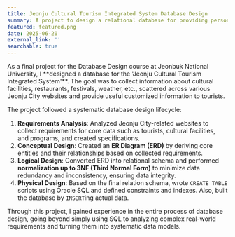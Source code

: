 ```yaml
---
title: Jeonju Cultural Tourism Integrated System Database Design
summary: A project to design a relational database for providing personalized services by integrating scattered tourism information in the Jeonju area.
featured: featured.png
date: 2025-06-20
external_link: ''
searchable: true
---
```

<div class="justify-text">
As a final project for the Database Design course at Jeonbuk National University, I **designed a database for the 'Jeonju Cultural Tourism Integrated System'**. The goal was to collect information about cultural facilities, restaurants, festivals, weather, etc., scattered across various Jeonju City websites and provide useful customized information to tourists.

The project followed a systematic database design lifecycle:
1. **Requirements Analysis**: Analyzed Jeonju City-related websites to collect requirements for core data such as tourists, cultural facilities, and programs, and created specifications.
2. **Conceptual Design**: Created an **ER Diagram (ERD)** by deriving core entities and their relationships based on collected requirements.
3. **Logical Design**: Converted ERD into relational schema and performed **normalization up to 3NF (Third Normal Form)** to minimize data redundancy and inconsistency, ensuring data integrity.
4. **Physical Design**: Based on the final relation schema, wrote `CREATE TABLE` scripts using Oracle SQL and defined constraints and indexes. Also, built the database by `INSERT`ing actual data.

Through this project, I gained experience in the entire process of database design, going beyond simply using SQL to analyzing complex real-world requirements and turning them into systematic data models.
</div>